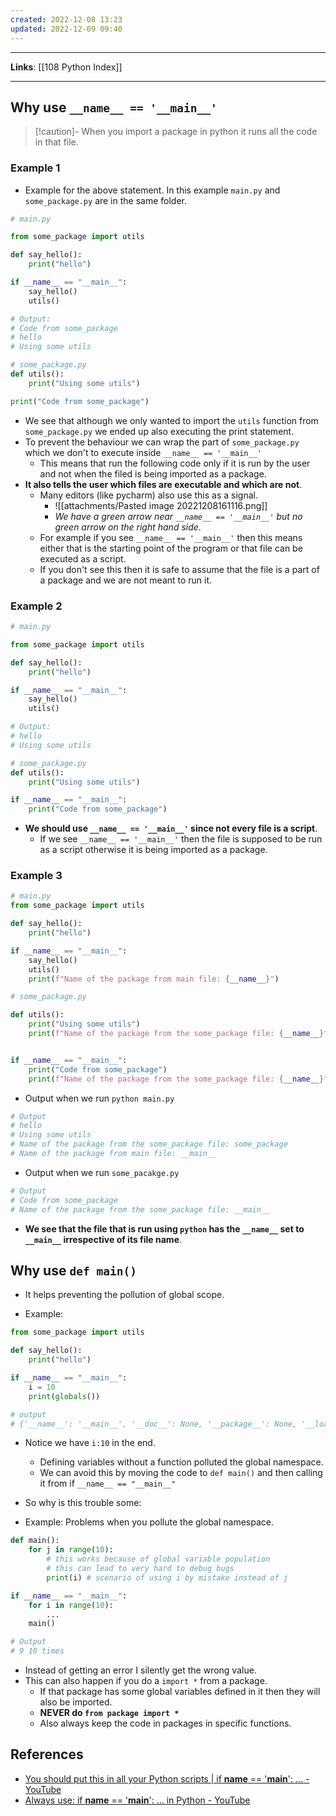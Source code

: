 ```yaml
---
created: 2022-12-08 13:23
updated: 2022-12-09 09:40
---
```

---
**Links**: [[108 Python Index]]

---
## Why use `__name__ == '__main__'`
> [!caution]- When you import a package in python it runs all the code in that file.

### Example 1
- Example for the above statement. In this example `main.py` and `some_package.py` are in the same folder.
```python
# main.py

from some_package import utils

def say_hello():
    print("hello")

if __name__ == "__main__":
    say_hello()
    utils()

# Output:
# Code from some_package
# hello
# Using some utils
```

```python
# some_package.py
def utils():
    print("Using some utils")

print("Code from some_package")
```

- We see that although we only wanted to import the `utils` function from `some_package.py` we ended up also executing the print statement.
- To prevent the behaviour we can wrap the part of `some_package.py` which we don't to execute inside `__name__ == '__main__'`
	- This means that run the following code only if it is run by the user and not when the filed is being imported as a package.
- **It also tells the user which files are executable and which are not**. 
	- Many editors (like pycharm) also use this as a signal.
		- ![[attachments/Pasted image 20221208161116.png]]
		- *We have a green arrow near `__name__ == '__main__'` but no green arrow on the right hand side*.
	- For example if you see `__name__ == '__main__'` then this means either that is the starting point of the program or that file can be executed as a script.
	- If you don't see this then it is safe to assume that the file is a part of a package and we are not meant to run it.

### Example 2
```python
# main.py

from some_package import utils

def say_hello():
    print("hello")

if __name__ == "__main__":
    say_hello()
    utils()

# Output:
# hello
# Using some utils
```

```python
# some_package.py
def utils():
    print("Using some utils")

if __name__ == "__main__":
	print("Code from some_package")
```

- **We should use `__name__ == '__main__'` since not every file is a script**. 
	- If we see `__name__ == '__main__'` then the file is supposed to be run as a script otherwise it is being imported as a package.

### Example 3
```python
# main.py
from some_package import utils

def say_hello():
    print("hello")

if __name__ == "__main__":
    say_hello()
    utils()
    print(f"Name of the package from main file: {__name__}")
```

```python
# some_package.py

def utils():
    print("Using some utils")
    print(f"Name of the package from the some_package file: {__name__}")


if __name__ == "__main__":
    print("Code from some_package")
    print(f"Name of the package from the some_package file: {__name__}")
```

- Output when we run `python main.py`
```python
# Output
# hello
# Using some utils
# Name of the package from the some_package file: some_package
# Name of the package from main file: __main__
```

- Output when we run `some_pacakge.py`
```python
# Output
# Code from some_package
# Name of the package from the some_package file: __main__
```

- **We see that the file that is run using `python` has the `__name__` set to `__main__` irrespective of its file name**.

## Why use `def main()`
- It helps preventing the pollution of global scope.

- Example:
```python
from some_package import utils

def say_hello():
    print("hello")

if __name__ == "__main__":
    i = 10
    print(globals())

# output
# {'__name__': '__main__', '__doc__': None, '__package__': None, '__loader__': <_frozen_importlib_external.SourceFileLoader object at 0x104f64f40>, '__spec__': None, '__annotations__': {}, '__builtins__': <module 'builtins' (built-in)>, '__file__': '/Users/sarthaknarayan/Desktop/testfolder/scratch.py', '__cached__': None, 'utils': <function utils at 0x105055c60>, 'say_hello': <function say_hello at 0x104ea3d90>, 'i': 10}
```

- Notice we have `i:10` in the end. 
	- Defining variables without a function polluted the global namespace.
	- We can avoid this by moving the code to `def main()` and then calling it from if `__name__ == "__main__"`

- So why is this trouble some:
- Example: Problems when you pollute the global namespace.

```python
def main():
    for j in range(10):
        # this works because of global variable population
        # this can lead to very hard to debug bugs
        print(i) # scenario of using i by mistake instead of j

if __name__ == "__main__":
    for i in range(10):
        ...
    main()

# Output
# 9 10 times
```

- Instead of getting an error I silently get the wrong value.
- This can also happen if you do a `import *` from a package. 
	- If that package has some global variables defined in it then they will also be imported.
	- **NEVER do `from package import *`**
	- Also always keep the code in packages in specific functions.

## References
- [You should put this in all your Python scripts | if __name__ == '__main__': ... - YouTube](https://www.youtube.com/watch?v=g_wlZ9IhbTs)
- [Always use: if __name__ == '__main__': ... in Python - YouTube](https://www.youtube.com/watch?v=_rtw5T0Bgo4)